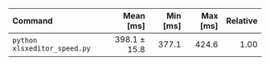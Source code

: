 | Command | Mean [ms] | Min [ms] | Max [ms] | Relative |
|:---|---:|---:|---:|---:|
| `python xlsxeditor_speed.py` | 398.1 ± 15.8 | 377.1 | 424.6 | 1.00 |
